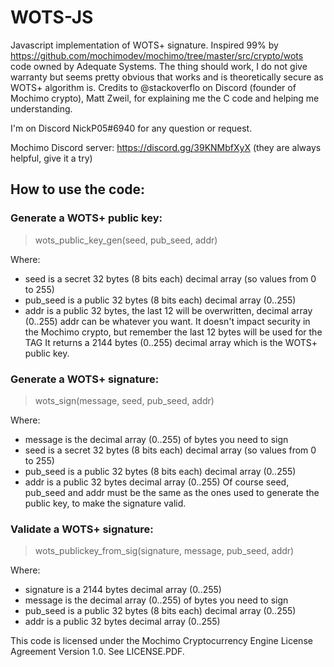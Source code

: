 # WOTS-JS

Javascript implementation of WOTS+ signature. Inspired 99% by https://github.com/mochimodev/mochimo/tree/master/src/crypto/wots code owned by Adequate Systems. 
The thing should work, I do not give warranty but seems pretty obvious that works and is theoretically secure as WOTS+ algorithm is.
Credits to @stackoverflo on Discord (founder of Mochimo crypto), Matt Zweil, for explaining me the C code and helping me understanding.

I'm on Discord NickP05#6940 for any question or request.

Mochimo Discord server: https://discord.gg/39KNMbfXyX
(they are always helpful, give it a try)

## How to use the code:

### Generate a WOTS+ public key:
 > wots_public_key_gen(seed, pub_seed, addr)
 
 Where:
  - seed is a secret 32 bytes (8 bits each) decimal array (so values from 0 to 255)
  - pub_seed is a public 32 bytes (8 bits each) decimal array (0..255)
  - addr is a public 32 bytes, the last 12 will be overwritten, decimal array (0..255)
    addr can be whatever you want. It doesn't impact security in the Mochimo crypto, but remember the last 12 bytes will be used for the TAG
  It returns a 2144 bytes (0..255) decimal array which is the WOTS+ public key.

### Generate a WOTS+ signature:
  > wots_sign(message, seed, pub_seed, addr)
  
  Where:
   - message is the decimal array (0..255) of bytes you need to sign
   - seed is a secret 32 bytes (8 bits each) decimal array (so values from 0 to 255)
   - pub_seed is a public 32 bytes (8 bits each) decimal array (0..255)
   - addr is a public 32 bytes decimal array (0..255)
   Of course seed, pub_seed and addr must be the same as the ones used to generate the public key, to make the signature valid.

### Validate a WOTS+ signature:
  > wots_publickey_from_sig(signature, message, pub_seed, addr)
  
  Where:
   - signature is a 2144 bytes decimal array (0..255)
   - message is the decimal array (0..255) of bytes you need to sign
   - pub_seed is a public 32 bytes (8 bits each) decimal array (0..255)
   - addr is a public 32 bytes decimal array (0..255)
   
This code is licensed under the Mochimo Cryptocurrency Engine License Agreement Version 1.0.  See LICENSE.PDF.
